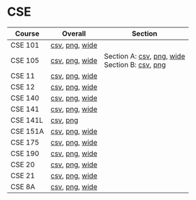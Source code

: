 # CSE

| Course | Overall | Section |
| ------ | ------- | ------- |
| CSE 101 | [csv](https://github.com/UCSD-Historical-Enrollment-Data/2024Summer1/blob/main/overall/CSE%20101.csv), [png](https://raw.githubusercontent.com/UCSD-Historical-Enrollment-Data/2024Summer1/main/plot_overall/CSE%20101.png), [wide](https://raw.githubusercontent.com/UCSD-Historical-Enrollment-Data/2024Summer1/main/plot_overall_wide/CSE%20101.png) |  |
| CSE 105 | [csv](https://github.com/UCSD-Historical-Enrollment-Data/2024Summer1/blob/main/overall/CSE%20105.csv), [png](https://raw.githubusercontent.com/UCSD-Historical-Enrollment-Data/2024Summer1/main/plot_overall/CSE%20105.png), [wide](https://raw.githubusercontent.com/UCSD-Historical-Enrollment-Data/2024Summer1/main/plot_overall_wide/CSE%20105.png) | Section A: [csv](https://github.com/UCSD-Historical-Enrollment-Data/2024Summer1/blob/main/section/CSE%20105_A.csv), [png](https://raw.githubusercontent.com/UCSD-Historical-Enrollment-Data/2024Summer1/main/plot_section/CSE%20105_A.png), [wide](https://raw.githubusercontent.com/UCSD-Historical-Enrollment-Data/2024Summer1/main/plot_section_wide/CSE%20105_A.png)<br>Section B: [csv](https://github.com/UCSD-Historical-Enrollment-Data/2024Summer1/blob/main/section/CSE%20105_B.csv), [png](https://raw.githubusercontent.com/UCSD-Historical-Enrollment-Data/2024Summer1/main/plot_section/CSE%20105_B.png) |
| CSE 11 | [csv](https://github.com/UCSD-Historical-Enrollment-Data/2024Summer1/blob/main/overall/CSE%2011.csv), [png](https://raw.githubusercontent.com/UCSD-Historical-Enrollment-Data/2024Summer1/main/plot_overall/CSE%2011.png), [wide](https://raw.githubusercontent.com/UCSD-Historical-Enrollment-Data/2024Summer1/main/plot_overall_wide/CSE%2011.png) |  |
| CSE 12 | [csv](https://github.com/UCSD-Historical-Enrollment-Data/2024Summer1/blob/main/overall/CSE%2012.csv), [png](https://raw.githubusercontent.com/UCSD-Historical-Enrollment-Data/2024Summer1/main/plot_overall/CSE%2012.png), [wide](https://raw.githubusercontent.com/UCSD-Historical-Enrollment-Data/2024Summer1/main/plot_overall_wide/CSE%2012.png) |  |
| CSE 140 | [csv](https://github.com/UCSD-Historical-Enrollment-Data/2024Summer1/blob/main/overall/CSE%20140.csv), [png](https://raw.githubusercontent.com/UCSD-Historical-Enrollment-Data/2024Summer1/main/plot_overall/CSE%20140.png), [wide](https://raw.githubusercontent.com/UCSD-Historical-Enrollment-Data/2024Summer1/main/plot_overall_wide/CSE%20140.png) |  |
| CSE 141 | [csv](https://github.com/UCSD-Historical-Enrollment-Data/2024Summer1/blob/main/overall/CSE%20141.csv), [png](https://raw.githubusercontent.com/UCSD-Historical-Enrollment-Data/2024Summer1/main/plot_overall/CSE%20141.png), [wide](https://raw.githubusercontent.com/UCSD-Historical-Enrollment-Data/2024Summer1/main/plot_overall_wide/CSE%20141.png) |  |
| CSE 141L | [csv](https://github.com/UCSD-Historical-Enrollment-Data/2024Summer1/blob/main/overall/CSE%20141L.csv), [png](https://raw.githubusercontent.com/UCSD-Historical-Enrollment-Data/2024Summer1/main/plot_overall/CSE%20141L.png) |  |
| CSE 151A | [csv](https://github.com/UCSD-Historical-Enrollment-Data/2024Summer1/blob/main/overall/CSE%20151A.csv), [png](https://raw.githubusercontent.com/UCSD-Historical-Enrollment-Data/2024Summer1/main/plot_overall/CSE%20151A.png), [wide](https://raw.githubusercontent.com/UCSD-Historical-Enrollment-Data/2024Summer1/main/plot_overall_wide/CSE%20151A.png) |  |
| CSE 175 | [csv](https://github.com/UCSD-Historical-Enrollment-Data/2024Summer1/blob/main/overall/CSE%20175.csv), [png](https://raw.githubusercontent.com/UCSD-Historical-Enrollment-Data/2024Summer1/main/plot_overall/CSE%20175.png), [wide](https://raw.githubusercontent.com/UCSD-Historical-Enrollment-Data/2024Summer1/main/plot_overall_wide/CSE%20175.png) |  |
| CSE 190 | [csv](https://github.com/UCSD-Historical-Enrollment-Data/2024Summer1/blob/main/overall/CSE%20190.csv), [png](https://raw.githubusercontent.com/UCSD-Historical-Enrollment-Data/2024Summer1/main/plot_overall/CSE%20190.png), [wide](https://raw.githubusercontent.com/UCSD-Historical-Enrollment-Data/2024Summer1/main/plot_overall_wide/CSE%20190.png) |  |
| CSE 20 | [csv](https://github.com/UCSD-Historical-Enrollment-Data/2024Summer1/blob/main/overall/CSE%2020.csv), [png](https://raw.githubusercontent.com/UCSD-Historical-Enrollment-Data/2024Summer1/main/plot_overall/CSE%2020.png), [wide](https://raw.githubusercontent.com/UCSD-Historical-Enrollment-Data/2024Summer1/main/plot_overall_wide/CSE%2020.png) |  |
| CSE 21 | [csv](https://github.com/UCSD-Historical-Enrollment-Data/2024Summer1/blob/main/overall/CSE%2021.csv), [png](https://raw.githubusercontent.com/UCSD-Historical-Enrollment-Data/2024Summer1/main/plot_overall/CSE%2021.png), [wide](https://raw.githubusercontent.com/UCSD-Historical-Enrollment-Data/2024Summer1/main/plot_overall_wide/CSE%2021.png) |  |
| CSE 8A | [csv](https://github.com/UCSD-Historical-Enrollment-Data/2024Summer1/blob/main/overall/CSE%208A.csv), [png](https://raw.githubusercontent.com/UCSD-Historical-Enrollment-Data/2024Summer1/main/plot_overall/CSE%208A.png), [wide](https://raw.githubusercontent.com/UCSD-Historical-Enrollment-Data/2024Summer1/main/plot_overall_wide/CSE%208A.png) |  |
